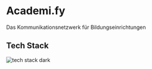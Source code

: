 # Academi.fy
Das Kommunikationsnetzwerk für Bildungseinrichtungen


## Tech Stack

![tech stack dark](https://github.com/Academi-fy/.github/assets/96653085/d9831b47-5459-42db-9448-6e775e2b5234)
